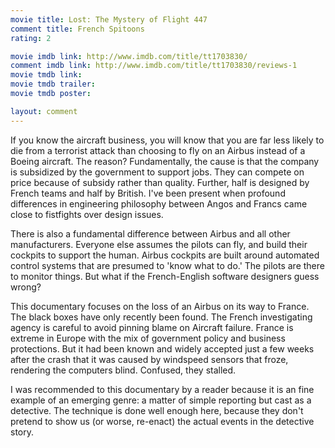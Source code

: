 ```yaml
---
movie title: Lost: The Mystery of Flight 447
comment title: French Spitoons
rating: 2

movie imdb link: http://www.imdb.com/title/tt1703830/
comment imdb link: http://www.imdb.com/title/tt1703830/reviews-1
movie tmdb link: 
movie tmdb trailer: 
movie tmdb poster: 

layout: comment
---
```


If you know the aircraft business, you will know that you are far less likely to die from a terrorist attack than choosing to fly on an Airbus instead of a Boeing aircraft. The reason? Fundamentally, the cause is that the company is subsidized by the government to support jobs. They can compete on price because of subsidy rather than quality. Further, half is designed by French teams and half by British. I've been present when profound differences in engineering philosophy between Angos and Francs came close to fistfights over design issues.

There is also a fundamental difference between Airbus and all other manufacturers. Everyone else assumes the pilots can fly, and build their cockpits to support the human. Airbus cockpits are built around automated control systems that are presumed to 'know what to do.' The pilots are there to monitor things. But what if the French-English software designers guess wrong?

This documentary focuses on the loss of an Airbus on its way to France. The black boxes have only recently been found. The French investigating agency is careful to avoid pinning blame on Aircraft failure. France is extreme in Europe with the mix of government policy and business protections. But it had been known and widely accepted just a few weeks after the crash that it was caused by windspeed sensors that froze, rendering the computers blind. Confused, they stalled. 

I was recommended to this documentary by a reader because it is an fine example of an emerging genre: a matter of simple reporting but cast as a detective. The technique is done well enough here, because they don't pretend to show us (or worse, re-enact) the actual events in the detective story.